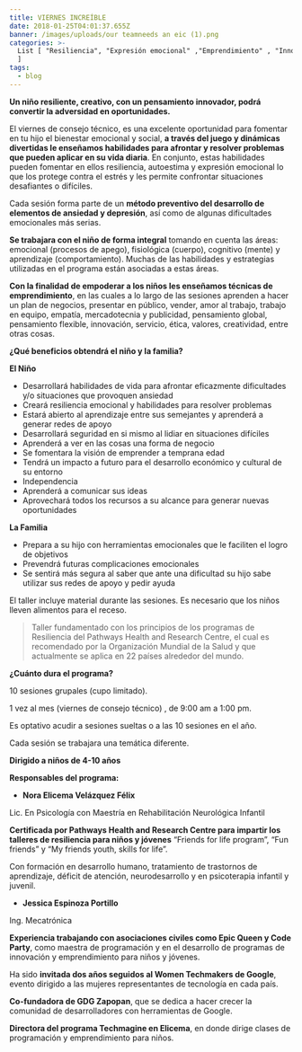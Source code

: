```yaml
---
title: VIERNES INCREÍBLE
date: 2018-01-25T04:01:37.655Z
banner: /images/uploads/our teamneeds an eic (1).png
categories: >-
  List [ "Resiliencia", "Expresión emocional" ,"Emprendimiento" , "Innovación"
  ] 
tags:
  - blog
---
```


**Un niño resiliente, creativo, con un pensamiento innovador, podrá convertir la adversidad en oportunidades.**

El viernes de consejo técnico, es una excelente oportunidad para fomentar en tu hijo el bienestar emocional y social, **a través del juego y dinámicas divertidas le enseñamos habilidades para afrontar y resolver problemas que pueden aplicar en su vida diaria**.  En conjunto, estas habilidades pueden fomentar en ellos resiliencia, autoestima y expresión emocional lo que los protege contra el estrés y les permite confrontar situaciones desafiantes o difíciles.

Cada sesión forma parte de un **método preventivo del desarrollo de elementos de ansiedad y depresión**, así como de algunas dificultades emocionales más serias. 

**Se trabajara con el niño de forma integral** tomando en cuenta las áreas: emocional (procesos de apego), fisiológica (cuerpo), cognitivo (mente) y aprendizaje (comportamiento). Muchas de las habilidades y estrategias utilizadas en el programa están asociadas a estas áreas.

**Con la finalidad de empoderar a los niños les enseñamos técnicas de emprendimiento**, en las cuales a lo largo de las sesiones aprenden a hacer un plan de negocios, presentar en público, vender, amor al trabajo, trabajo en equipo, empatía, mercadotecnia y publicidad, pensamiento global, pensamiento flexible, innovación, servicio, ética, valores, creatividad, entre otras cosas.

**¿Qué beneficios obtendrá el niño y la familia?**

**El Niño**

* Desarrollará habilidades de vida para afrontar eficazmente dificultades y/o situaciones que provoquen ansiedad
* Creará resiliencia emocional y habilidades para resolver problemas
* Estará abierto al aprendizaje entre sus semejantes y aprenderá a generar redes de apoyo 
* Desarrollará seguridad en si mismo al lidiar en situaciones difíciles 
* Aprenderá a ver en las cosas una forma de negocio
* Se fomentara la visión de emprender a temprana edad
* Tendrá un impacto a futuro para el desarrollo económico y cultural de su entorno
* Independencia
* Aprenderá a comunicar sus ideas
* Aprovechará todos los recursos a su alcance para generar nuevas oportunidades

**La Familia**

* Prepara a su hijo con herramientas emocionales que le faciliten el logro de objetivos
* Prevendrá futuras complicaciones emocionales
* Se sentirá más segura al saber que ante una dificultad su hijo sabe utilizar sus redes de apoyo y pedir ayuda

El taller incluye material durante las sesiones. Es necesario que los niños lleven alimentos para el receso.

> Taller fundamentado con los principios de los programas de Resiliencia del Pathways Health and Research Centre, el cual es recomendado por la Organización Mundial de la Salud y que actualmente se aplica en 22 países alrededor del mundo.

**¿Cuánto dura el programa?**

10 sesiones grupales (cupo limitado).

1 vez al mes (viernes de consejo técnico)
, de 9:00 am a 1:00 pm.

Es optativo acudir a sesiones sueltas o a las 10 sesiones en el año. 

Cada sesión se trabajara una temática diferente.

**Dirigido a niños de 4-10 años**



**Responsables del programa:**

* **Nora Elicema Velázquez Félix**

Lic. En Psicología con Maestría en Rehabilitación Neurológica Infantil

**Certificada por Pathways Health and Research Centre para impartir los talleres de resiliencia para niños y jóvenes** “Friends for life program”, “Fun friends” y “My friends youth, skills for life”.

Con formación en desarrollo humano, tratamiento de trastornos de aprendizaje, déficit de atención, neurodesarrollo y en psicoterapia infantil y juvenil.

* **Jessica Espinoza Portillo**

Ing. Mecatrónica

**Experiencia trabajando con asociaciones civiles como Epic Queen y Code Party**, como maestra de programación y en el desarrollo de programas de innovación y emprendimiento para niños y jóvenes. 

Ha sido **invitada dos años seguidos al Women Techmakers de Google**, evento dirigido a las mujeres representantes de tecnología en cada país.

**Co-fundadora de GDG Zapopan**, que se dedica a hacer crecer la comunidad de desarrolladores con herramientas de Google.

**Directora del programa Techmagine en Elicema**, en donde dirige clases de programación y emprendimiento para niños.

